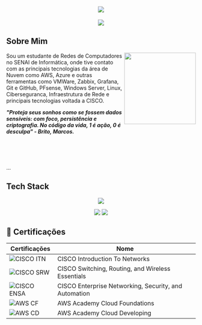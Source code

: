 <h1 align="center">
  <img src="https://capsule-render.vercel.app/api?type=rounded&height=200&color=8B0000&text=Marcos%20Brito🎲&section=header&reversal=false">
</h1>
<p align="center">
  <img src="https://readme-typing-svg.herokuapp.com?font=Outfit&size=32&duration=6000&pause=1000&color=FF1111&width=435&lines=Cybersecurity+Red+Team+%7C+ADS">
</p>

## Sobre Mim

<img align="right" height="190" src="https://cdn.pixabay.com/animation/2024/04/14/02/43/02-43-38-360_512.gif">

Sou um estudante de Redes de Computadores no SENAI de Informática, onde tive contato com as principais tecnologias da área de Nuvem como AWS, Azure e outras ferramentas como VMWare, Zabbix, Grafana, Git e GitHub, PFsense, Windows Server, Linux, Ciberseguranca, Infraestrutura de Rede e principais tecnologias voltada a CISCO. 

_**"Proteja seus sonhos como se fossem dados sensíveis: com foco, persistência e criptografia. No código da vida, 1 é ação, 0 é desculpa" - Brito, Marcos.**_

<br>
<br>
<br>

...

## Tech Stack

<p align="center">
  <img src="https://skillicons.dev/icons?i=arduino,autocad,aws,azure,c,github,grafana,linux,nginx,">
</p>
<p align="center">
  <img src="https://img.shields.io/badge/MariaDB-003545?style=for-the-badge&logo=mariadb&logoColor=white">
  <img src="https://img.shields.io/badge/Debian-D70A53?style=for-the-badge&logo=debian&logoColor=white">
<p/>



## 🥇 Certificações

| Certificações | Nome |
| --- | --- |
| ![CISCO ITN](https://img.shields.io/badge/CISCO_Introduction%20To%20Networks-t?logo=cisco&logoColor=cisco&color=red) | CISCO Introduction To Networks | 
| ![CISCO SRW](https://img.shields.io/badge/CISCO_Switching%2C%20Routing%2C%20and%20Wireless%20Essentials-t?logo=cisco&logoColor=cisco&color=red) | CISCO Switching, Routing, and Wireless Essentials |
| ![CISCO ENSA](https://img.shields.io/badge/CISCO_Enterprise%20Networking%2C%20Security%2C%20and%20Automation-t?logo=cisco&logoColor=cisco&color=red) | CISCO Enterprise Networking, Security, and Automation |
| ![AWS CF](https://img.shields.io/badge/AWS_Academy%20Cloud%20Foundations-t?logo=Amazon%20web%20services&logoColor=aws&color=blue) | AWS Academy Cloud Foundations |
| ![AWS CD](https://img.shields.io/badge/AWS_Academy%20Cloud%20Developing-t?logo=Amazon%20web%20services&logoColor=aws&color=blue) | AWS Academy Cloud Developing |
   
